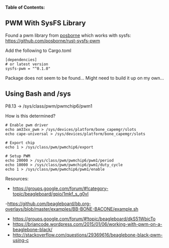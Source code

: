 **Table of Contents:**
<!-- TOC -->
<!-- /TOC -->

## PWM With SysFS Library

Found a pwm library from [posborne](https://github.com/posborne) which works
with sysfs: https://github.com/posborne/rust-sysfs-pwm

Add the following to Cargo.toml
```
[dependencies]
# or latest version
sysfs-pwm = "^0.1.0"
```

Package does not seem to be found... Might need to build it up on my own...

## Using Bash and /sys

P8.13 -> /sys/class/pwm/pwmchip6/pwm1

How is this determined?

```
# Enable pwm driver
echo am33xx_pwm > /sys/devices/platform/bone_capemgr/slots
echo cape-universal > /sys/devices/platform/bone_capemgr/slots

# Export chip
echo 1 > /sys/class/pwm/pwmchip6/export

# Setup PWM
echo 20000 > /sys/class/pwm/pwmchip6/pwm1/period
echo 10000 > /sys/class/pwm/pwmchip6/pwm1/duty_cycle
echo 1 > /sys/class/pwm/pwmchip6/pwm1/enable
```

Resources:
- https://groups.google.com/forum/#!category-topic/beagleboard/gpio/1mkf_s_g0vI

-https://github.com/beagleboard/bb.org-overlays/blob/master/examples/BB-BONE-BACONE/example.sh
- https://groups.google.com/forum/#!topic/beagleboard/dkS51WbicTo
- https://briancode.wordpress.com/2015/01/06/working-with-pwm-on-a-beaglebone-black/
- http://stackoverflow.com/questions/29369616/beaglebone-black-pwm-using-c
